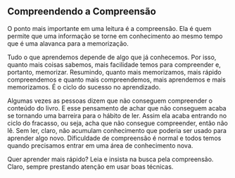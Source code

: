 ## Compreendendo a Compreensão

O ponto mais importante em uma leitura é a compreensão. Ela é quem permite que uma informação se torne em conhecimento ao mesmo tempo que é uma alavanca para a memorização.

Tudo o que aprendemos depende de algo que já conhecemos. Por isso, quanto mais coisas sabemos, mais facilidade temos para compreender e, portanto, memorizar. Resumindo, quanto mais memorizamos, mais rápido compreendemos e quanto mais compreendemos, mais aprendemos e mais memorizamos. É o ciclo do sucesso no aprendizado.

Algumas vezes as pessoas dizem que não conseguem compreender o conteúdo do livro. E esse pensamento de achar que não conseguem acaba se tornando uma barreira para o hábito de ler. Assim ela acaba entrando no ciclo do fracasso, ou seja, acha que não consegue compreender, então não lê. Sem ler, claro, não acumulam conhecimento que poderia ser usado para aprender algo novo. Dificuldade de compreensão é normal e todos temos quando precisamos entrar em uma área de conhecimento nova. 

Quer aprender mais rápido? Leia e insista na busca pela compreensão. Claro, sempre prestando atenção em usar boas técnicas.

